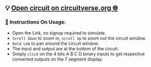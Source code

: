 ## 💡 [Open circuit on circuitverse.org 🌐](https://circuitverse.org/users/307998/projects/7-segment-display-binary-to-hexadecimal-decoder)
### 📖 Instructions On Usage:
- Open the Link, no signup required to simulate.
- `Scroll Down` to zoom in, `scroll Up` to zoom out the circuit window.
- `Hold Lmb` to pan around the circuit window.
- The input and output are at the bottom of the circuit.
- Simply `click` on the 4 bits A B C D binary inputs to get respective converted outputs on the 7 segment display.
